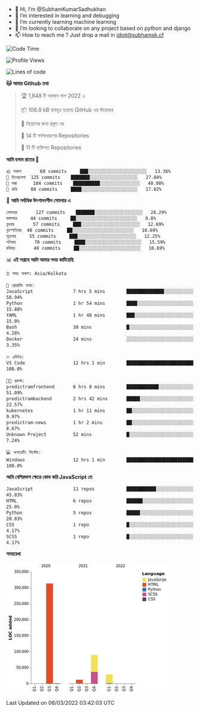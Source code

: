 - 👋 Hi, I’m @SubhamKumarSadhukhan
- 👀 I’m interested in learning and debugging
- 🌱 I’m currently learning machine learning
- 💞️ I’m looking to collaborate on any project based on python and django
- 📫 How to reach me ?
      Just drop a mail in idiot@subhamsk.cf

<!---
SubhamKumarSadhukhan/SubhamKumarSadhukhan is a ✨ special ✨ repository because its `README.md` (this file) appears on your GitHub profile.
You can click the Preview link to take a look at your changes.
--->


<!--START_SECTION:waka-->
![Code Time](http://img.shields.io/badge/Code%20Time-226%20hrs%2023%20mins-blue)

![Profile Views](http://img.shields.io/badge/%E0%A6%AA%E0%A7%8D%E0%A6%B0%E0%A7%8B%E0%A6%AB%E0%A6%BE%E0%A6%87%E0%A6%B2%20%E0%A6%A6%E0%A6%B0%E0%A7%8D%E0%A6%B6%E0%A6%A8-0-blue)

![Lines of code](https://img.shields.io/badge/%E0%A6%B9%E0%A7%8D%E0%A6%AF%E0%A6%BE%E0%A6%B2%E0%A7%8B%20%E0%A6%93%E0%A6%AF%E0%A6%BC%E0%A6%BE%E0%A6%B0%E0%A7%8D%E0%A6%B2%E0%A7%8D%E0%A6%A1%20%E0%A6%A5%E0%A7%87%E0%A6%95%E0%A7%87%20%E0%A6%86%E0%A6%AE%E0%A6%BF%20%E0%A6%B2%E0%A6%BF%E0%A6%96%E0%A7%87%E0%A6%9B%E0%A6%BF-445%20Thousand%20%E0%A6%95%E0%A7%8B%E0%A6%A1%E0%A7%87%E0%A6%B0%20%E0%A6%B2%E0%A6%BE%E0%A6%87%E0%A6%A8-blue)

**🐱 আমার Github তথ্য** 

> 🏆 1,848 টি অবদান সাল 2022 এ
 > 
> 📦 106.9 kB ব্যবহৃত হয়েছে GitHub এর স্টরেজের 
 > 
> 🚫 নিয়োগের জন্য প্রস্তুত নয়
 > 
> 📜 14 টি সর্বসাধারণের Repositories 
 > 
> 🔑 11 টি ব্যক্তিগত Repositories  
 > 
**আমি হলাম রাতের 🦉** 

```text
🌞 সকাল       60 commits     ███░░░░░░░░░░░░░░░░░░░░░░   13.36% 
🌆 দিনেরবেলা  125 commits    ███████░░░░░░░░░░░░░░░░░░   27.84% 
🌃 সন্ধা      184 commits    ██████████░░░░░░░░░░░░░░░   40.98% 
🌙 রাত্রি     80 commits     ████░░░░░░░░░░░░░░░░░░░░░   17.82%

```
📅 **আমি সর্বাধিক উৎপাদনশীল সোমবার এ** 

```text
সোমবার       127 commits    ███████░░░░░░░░░░░░░░░░░░   28.29% 
মঙ্গলবার     44 commits     ██░░░░░░░░░░░░░░░░░░░░░░░   9.8% 
বুধবার       57 commits     ███░░░░░░░░░░░░░░░░░░░░░░   12.69% 
বৃহস্পতিবার  48 commits     ██░░░░░░░░░░░░░░░░░░░░░░░   10.69% 
শুক্রবার     55 commits     ███░░░░░░░░░░░░░░░░░░░░░░   12.25% 
শনিবার       70 commits     ████░░░░░░░░░░░░░░░░░░░░░   15.59% 
রবিবার       48 commits     ██░░░░░░░░░░░░░░░░░░░░░░░   10.69%

```


📊 **এই সপ্তাহে আমি আমার সময় কাটিয়েছি** 

```text
⌚︎ সময় অঞ্চল: Asia/Kolkata

💬 প্রোগ্রামিং ভাষা: 
JavaScript               7 hrs 5 mins        ██████████████░░░░░░░░░░░   58.94% 
Python                   1 hr 54 mins        ████░░░░░░░░░░░░░░░░░░░░░   15.88% 
YAML                     1 hr 48 mins        ███░░░░░░░░░░░░░░░░░░░░░░   15.0% 
Bash                     30 mins             █░░░░░░░░░░░░░░░░░░░░░░░░   4.28% 
Docker                   24 mins             ░░░░░░░░░░░░░░░░░░░░░░░░░   3.35%

🔥 এডিটর: 
VS Code                  12 hrs 1 min        █████████████████████████   100.0%

🐱‍💻 প্রকল্ম: 
predictramfrontend       6 hrs 8 mins        ████████████░░░░░░░░░░░░░   51.09% 
predictrambackend        2 hrs 42 mins       █████░░░░░░░░░░░░░░░░░░░░   22.57% 
kubernetes               1 hr 11 mins        ██░░░░░░░░░░░░░░░░░░░░░░░   9.97% 
predictram-news          1 hr 2 mins         ██░░░░░░░░░░░░░░░░░░░░░░░   8.67% 
Unknown Project          52 mins             █░░░░░░░░░░░░░░░░░░░░░░░░   7.24%

💻 অপারেটিং সিস্টেম: 
Windows                  12 hrs 1 min        █████████████████████████   100.0%

```

**আমি বেশিরভাগ ক্ষেত্রে কোড করি JavaScript তে** 

```text
JavaScript               11 repos            ███████████░░░░░░░░░░░░░░   45.83% 
HTML                     6 repos             ██████░░░░░░░░░░░░░░░░░░░   25.0% 
Python                   5 repos             █████░░░░░░░░░░░░░░░░░░░░   20.83% 
CSS                      1 repo              █░░░░░░░░░░░░░░░░░░░░░░░░   4.17% 
SCSS                     1 repo              █░░░░░░░░░░░░░░░░░░░░░░░░   4.17%

```


**সময়রেখা**

![Chart not found](https://raw.githubusercontent.com/SubhamKumarSadhukhan/SubhamKumarSadhukhan/main/charts/bar_graph.png) 


 Last Updated on 06/03/2022 03:42:03 UTC
<!--END_SECTION:waka-->
